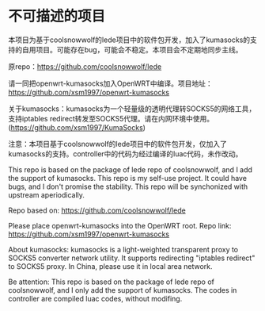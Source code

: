 # 不可描述的项目
本项目为基于coolsnowwolf的lede项目中的软件包开发，加入了kumasocks的支持的自用项目。可能存在bug，可能会不稳定。本项目会不定期地同步主线。

原repo：https://github.com/coolsnowwolf/lede

请一同把openwrt-kumasocks加入OpenWRT中编译。项目地址：https://github.com/xsm1997/openwrt-kumasocks

关于kumasocks：kumasocks为一个轻量级的透明代理转SOCKS5的网络工具，支持iptables redirect转发至SOCKS5代理。请在内网环境中使用。(https://github.com/xsm1997/KumaSocks)

注意：本项目基于coolsnowwolf的lede项目中的软件包开发，仅加入了kumasocks的支持。controller中的代码为经过编译的luac代码，未作改动。



This repo is based on the package of lede repo of coolsnowwolf, and I add the support of kumasocks. This repo is my self-use project. It could have bugs, and I don't promise the stability. This repo will be synchonized with upstream aperiodically.

Repo based on: https://github.com/coolsnowwolf/lede

Please place openwrt-kumasocks into the OpenWRT root. Repo link: https://github.com/xsm1997/openwrt-kumasocks

About kumasocks: kumasocks is a light-weighted transparent proxy to SOCKS5 converter network utility. It supports redirecting "iptables redirect" to SOCKS5 proxy. In China, please use it in local area network.

Be attention: This repo is based on the package of lede repo of coolsnowwolf, and I only add the support of kumasocks. The codes in controller are compiled luac codes, without modifing.
